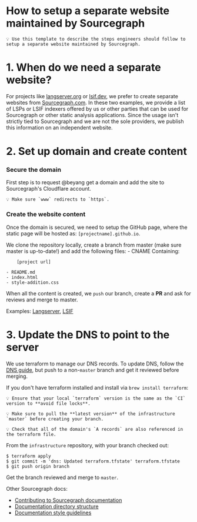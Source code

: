 # How to setup a separate website maintained by Sourcegraph

    💡 Use this template to describe the steps engineers should follow to setup a separate website maintained by Sourcegraph. 

# 1. When do we need a separate website?

For projects like [langserver.org](http://langserver.org) or [lsif.dev](http://lsif.dev), we prefer to create separate websites from 
[Sourcegraph.com](http://sourcegraph.com). In these two examples, we provide a list of LSPs or LSIF indexers offered by us or other parties 
that can be used for Sourcegraph or other static analysis applications. Since the usage isn't strictly tied to Sourcegraph and we are not 
the sole providers, we publish this information on an independent website.

# 2. Set up domain and create content

### Secure the domain

First step is to request @beyang get a domain and add the site to Sourcegraph's Cloudflare account. 
    
    💡 Make sure `www` redirects to `https`.

### Create the website content

Once the domain is secured, we need to setup the GitHub page, where the static page will be hosted as: `[projectname].github.io`.

We clone the repository locally, create a branch from master (make sure master is up-to-date!) and add the following files:
    - CNAME
    Containing:

        [project url]

    - README.md
    - index.html
    - style-addition.css

When all the content is created, we `push` our branch, create a **PR** and ask for reviews and merge to master.

Examples: [Langserver](http://github.com/langserver), [LSIF](http://github.com/lsif)

# 3. Update the DNS to point to the server

We use terraform to manage our DNS records. To update DNS, follow the [DNS guide](../../../../../../infrastructure/blob/master/dns/README.md), but push to a non-`master` branch and get it reviewed before merging.

If you don't have terraform installed and install via ```brew install terraform```:

    💡 Ensure that your local `terraform` version is the same as the `CI` version to **avoid file locks**.

    💡 Make sure to pull the **latest version** of the infrastructure `master` before creating your branch.

    💡 Check that all of the domain's `A records` are also referenced in the terraform file.

From the `infrastructure` repository, with your branch checked out:

    $ terraform apply
    $ git commit -m 'dns: Updated terraform.tfstate' terraform.tfstate
    $ git push origin branch

Get the branch reviewed and merge to `master`.


Other Sourcegraph docs:

- [Contributing to Sourcegraph documentation](index.md#contributing-to-docs)
- [Documentation directory structure](index.md#documentation-directory-structure)
- [Documentation style guidelines](style_guide.md)
